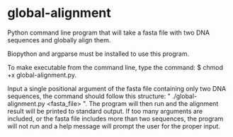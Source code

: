 # global-alignment

Python command line program that will take a fasta file with two DNA sequences and globally align them.

Biopython and argparse must be installed to use this program. 

To make executable from the command line, type the command: $ chmod +x global-alignment.py. 

Input a single positional argument of the fasta file containing only two DNA sequences, the command should follow this structure: " ./global-alignment.py <fasta_file> ".
The program will then run and the alignment result will be printed to standard output. If too many arguments are included, or the fasta file includes more than two sequences, the program will not run and a help message will prompt the user for the proper input. 
